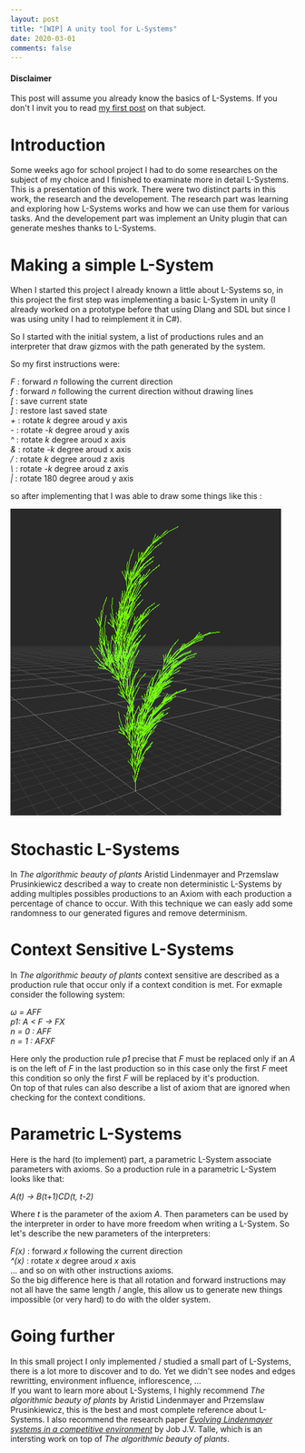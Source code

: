 ```yaml
---
layout: post
title: "[WIP] A unity tool for L-Systems"
date: 2020-03-01
comments: false
---
```


#### Disclaimer 

This post will assume you already know the basics of L-Systems. If you don't I invit you to read [my first post](https://blackbird806.github.io/LittleBirdBlog/2020/02/A-short-introduction-to-L-Systems) on that subject.


# Introduction

Some weeks ago for school project I had to do some researches on the subject of my choice and I finished to examinate more in detail L-Systems.
This is a presentation of this work.
There were two distinct parts in this work, the research and the developement. The research part was learning and exploring how L-Systems works and how we can use them for various tasks.
And the developement part was implement an Unity plugin that can generate meshes thanks to L-Systems.

# Making a simple L-System

When I started this project I already known a little about L-Systems so, in this project the first step was implementing a basic L-System in unity (I already worked on a prototype before that using Dlang and SDL but since I was using unity I had to reimplement it in C#).

So I started with the initial system, a list of productions rules and an interpreter that draw gizmos with the path generated by the system.

So my first instructions were:

_F_ : forward _n_ following the current direction    
_f_ : forward _n_ following the current direction without drawing lines  
_[_ : save current state  
_]_ : restore last saved state  
_+_ : rotate _k_ degree aroud y axis  
_-_ : rotate _-k_ degree aroud y axis  
_^_ : rotate _k_ degree aroud x axis  
_&_ : rotate _-k_ degree aroud x axis  
_/_ : rotate _k_ degree aroud z axis  
_\\_ : rotate _-k_ degree aroud z axis  
_|_ : rotate 180 degree aroud y axis  

so after implementing that I was able to draw some things like this :

![3D LSystem](images/simple3DLSystem.PNG)

# Stochastic L-Systems

In _The algorithmic beauty of plants_ Aristid Lindenmayer and Przemslaw Prusinkiewicz described a way to create non deterministic L-Systems by adding multiples possibles productions to an Axiom with each production a percentage of chance to occur.
With this technique we can easly add some randomness to our generated figures and remove determinism.

# Context Sensitive L-Systems

In _The algorithmic beauty of plants_ context sensitive are described as a production rule that occur only if a context condition is met.
For exmaple consider the following system: 

_ω = AFF_  
_p1: A < F -> FX_  
_n = 0 : AFF_  
_n = 1 : AFXF_

Here only the production rule _p1_ precise that _F_ must be replaced only if an _A_ is on the left of _F_ in the last production so in this case only the first _F_ meet this condition so only the first _F_ will be replaced by it's production.  
On top of that rules can also describe a list of axiom that are ignored when checking for the context conditions.

# Parametric L-Systems

Here is the hard (to implement) part, a parametric L-System associate parameters with axioms.
So a production rule in a parametric L-System looks like that:

_A(t) -> B(t+1)CD(t, t-2)_   

Where _t_ is the parameter of the axiom _A_.
Then parameters can be used by the interpreter in order to have more freedom when writing a L-System.
So let's describe the new parameters of the interpreters:

_F(x)_ : forward _x_ following the current direction  
_^(x)_ : rotate _x_ degree aroud _x_ axis  
... and so on with other instructions axioms.  
So the big difference here is that all rotation and forward instructions may not all have the same length / angle, this allow us to generate new things impossible (or very hard) to do with the older system.

# Going further

In this small project I only implemented / studied a small part of L-Systems, there is a lot more to discover and to do.
Yet we didn't see nodes and edges rewritting, environment influence, inflorescence, ...  
If you want to learn more about L-Systems, I highly recommend _The algorithmic beauty of plants_ by Aristid Lindenmayer and Przemslaw Prusinkiewicz, this is the best and most complete reference about L-Systems.
I also recommend the research paper [_Evolving Lindenmayer systems in a competitive environment_](https://jobtalle.com/posts/2019_8_1/EvolvingLSystems.pdf) by Job J.V. Talle, which is an intersting work on top of _The algorithmic beauty of plants_.